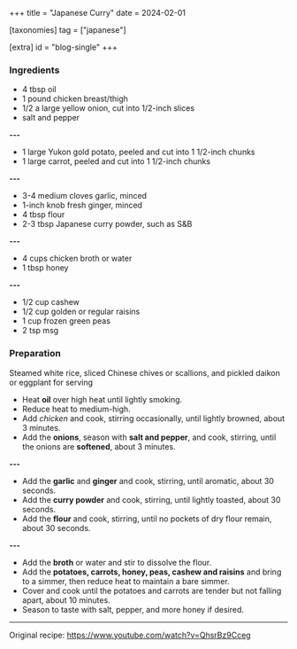 +++
title = "Japanese Curry"
date = 2024-02-01

[taxonomies]
tag = ["japanese"]

[extra]
id = "blog-single"
+++

### Ingredients
- 4 tbsp oil
- 1 pound chicken breast/thigh
- 1/2 a large yellow onion, cut into 1/2-inch slices
- salt and pepper

 **---**
- 1 large Yukon gold potato, peeled and cut into 1 1/2-inch chunks
- 1 large carrot, peeled and cut into 1 1/2-inch chunks

 **---**
- 3-4 medium cloves garlic, minced
- 1-inch knob fresh ginger, minced
- 4 tbsp flour
- 2-3 tbsp Japanese curry powder, such as S&B

 **---**
- 4 cups chicken broth or water
- 1 tbsp honey

 **---**
- 1/2 cup cashew
- 1/2 cup golden or regular raisins
- 1 cup frozen green peas
- 2 tsp msg

### Preparation
Steamed white rice, sliced Chinese chives or scallions, and pickled daikon or eggplant for serving

- Heat **oil** over high heat until lightly smoking.
- Reduce heat to medium-high.
- Add *chicken* and cook, stirring occasionally, until lightly browned, about 3 minutes.
- Add the **onions**, season with **salt and pepper**, and cook, stirring, until the onions are **softened**, about 3 minutes.

 **---**
- Add the **garlic** and **ginger** and cook, stirring, until aromatic, about 30 seconds.
- Add the **curry powder** and cook, stirring, until lightly toasted, about 30 seconds.
- Add the **flour** and cook, stirring, until no pockets of dry flour remain, about 30 seconds.

 **---**
- Add the **broth** or water and stir to dissolve the flour.
- Add  the **potatoes, carrots, honey, peas, cashew and raisins** and bring to a simmer, then reduce heat to maintain a bare simmer.
- Cover and cook until the potatoes and carrots are tender but not falling apart, about 10 minutes.
- Season  to taste with salt, pepper, and more honey if desired.

---
Original recipe: https://www.youtube.com/watch?v=QhsrBz9Cceg
